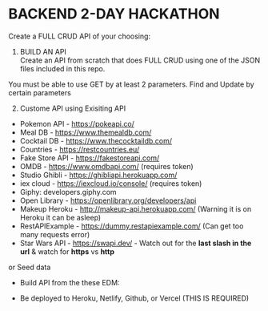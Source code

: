# BACKEND 2-DAY HACKATHON

Create a FULL CRUD API of your choosing:

1. BUILD AN API  
Create an API from scratch that does FULL CRUD using one of the JSON files included in this repo.

You must be able to use GET by at least 2 parameters. 
Find and Update by certain parameters


2. Custome API using Exisiting API





- Pokemon API - https://pokeapi.co/
- Meal DB - https://www.themealdb.com/
- Cocktail DB - https://www.thecocktaildb.com/
- Countries - https://restcountries.eu/
- Fake Store API - https://fakestoreapi.com/
- OMDB - https://www.omdbapi.com/ (requires token)
- Studio Ghibli - https://ghibliapi.herokuapp.com/
- iex cloud - https://iexcloud.io/console/ (requires token)
- Giphy: developers.giphy.com
- Open Library - https://openlibrary.org/developers/api
- Makeup Heroku - http://makeup-api.herokuapp.com/ (Warning it is on Heroku it can be asleep)
- RestAPIExample - https://dummy.restapiexample.com/ (Can get too many requests error)
- Star Wars API - https://swapi.dev/ - Watch out for the **last slash in the url** & watch for **https** vs **http**

or Seed data



- Build API from the these EDM: 



- Be deployed to Heroku, Netlify, Github, or Vercel (THIS IS REQUIRED)